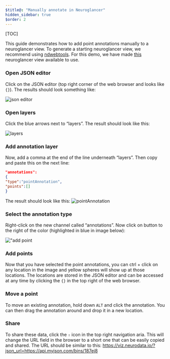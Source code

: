 ```yaml
---
$title@: "Manually annotate in Neuroglancer"
hidden_sidebar: true
$order: 2
---
```


[TOC]

This guide demonstrates how to add point annotations manually to a neuroglancer view.  To generate a starting neuroglancer view, we recommend using <a href="https://ndwebtools.neurodata.io" target="_blank">ndwebtools</a>.  For this demo, we have made <a href="https://viz.neurodata.io/?json_url=https://api.myjson.com/bins/j51ys" target="_blank">this</a> neuroglancer view available to use.

### Open JSON editor

Click on the JSON editor (top right corner of the web browser and looks like `{}`). The results should look something like:

![json editor](/static/images/help/json_editor.png "json editor")

### Open layers

Click the blue arrows next to “layers”. The result should look like this:

![layers](/static/images/help/layers.png "layers")

### Add annotation layer

Now, add a comma at the end of the line underneath “layers”. Then copy and paste this on the next line:

```json
"annotations":
{
"type":"pointAnnotation",
"points":[]
}
```

The result should look like this:
![pointAnnotation](/static/images/help/point_annotations.png "pointAnnotation")

### Select the annotation type

Right-click on the new channel called “annotations”. Now click on button to the right of the color (highlighted in blue in image below):

!["add point](/static/images/help/add_point.png "add point")

### Add points

Now that you have selected the point annotations, you can ctrl + click on any location in the image and yellow spheres will show up at those locations. The locations are stored in the JSON editor and can be accessed at any time by clicking the `{}` in the top right of the web browser.

### Move a point

To move an existing annotation, hold down `ALT` and click the annotation.  You can then drag the annotation around and drop it in a new location.

### Share

To share these data, click the `⇧` icon in the top right navigation aria.  This will change the URL field in the browser to a short one that can be easily copied and shared.  The URL should be similar to this: <a href="https://viz.neurodata.io/?json_url=https://api.myjson.com/bins/187ej8" target="_blank">https://viz.neurodata.io/?json_url=https://api.myjson.com/bins/187ej8</a>